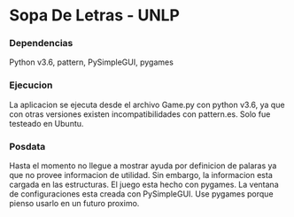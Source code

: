 # Sopa De Letras - UNLP

### Dependencias
Python v3.6, pattern, PySimpleGUI, pygames

### Ejecucion
La aplicacion se ejecuta desde el archivo Game.py con python v3.6, ya que con otras versiones 
existen incompatibilidades con pattern.es. Solo fue testeado en Ubuntu.

### Posdata
Hasta el momento no llegue a mostrar ayuda por definicion de palaras ya que no provee informacion
de utilidad. Sin embargo, la informacion esta cargada en las estructuras.
El juego esta hecho con pygames. La ventana de configuraciones esta creada con PySimpleGUI.
Use pygames porque pienso usarlo en un futuro proximo.
